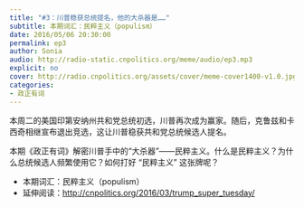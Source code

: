 ```yaml
---
title: "#3：川普稳获总统提名，他的大杀器是……"
subtitle: 本期词汇：民粹主义（populism）
date: 2016/05/06 20:30:00
permalink: ep3
author: Sonia
audio: http://radio-static.cnpolitics.org/meme/audio/ep3.mp3
explicit: no
cover: http://radio.cnpolitics.org/assets/cover/meme-cover1400-v1.0.jpg
categories:
- 政正有词
---
```


本周二的美国印第安纳州共和党总统初选，川普再次成为赢家。随后，克鲁兹和卡西奇相继宣布退出竞选，这让川普稳获共和党总统候选人提名。

本期《政正有词》解密川普手中的“大杀器”——民粹主义。什么是民粹主义？为什么总统候选人频繁使用它？如何打好 “民粹主义” 这张牌呢？

- 本期词汇：民粹主义（populism）
- 延伸阅读：<http://cnpolitics.org/2016/03/trump_super_tuesday/>